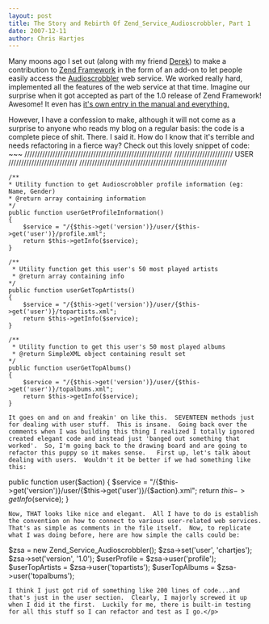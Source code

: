 ```yaml
--- 
layout: post
title: The Story and Rebirth Of Zend_Service_Audioscrobbler, Part 1
date: 2007-12-11
author: Chris Hartjes
---
```

<p>
Many moons ago I set out (along with my friend <a href="http://derekmartin.ca">Derek</a>) to make a contribution to <a href="http://framework.zend.com">Zend Framework</a> in the form of an add-on to let people easily access the <a href="http://www.audioscrobbler.net/">Audioscrobbler</a> web service.  We worked really hard, implemented all the features of the web service at that time.  Imagine our surprise when it got accepted as part of the 1.0 release of Zend Framework!  Awesome!  It even has <a href="http://framework.zend.com/manual/en/zend.service.audioscrobbler.html">it's own entry in the manual and everything.</a></p>
<p>
However, I have a confession to make, although it will not come as a surprise to anyone who reads my blog on a regular basis:  the code is a complete piece of shit.  There.  I said it.  How do I know that it's terrible and needs refactoring in a fierce way?  Check out this lovely snippet of code:
~~~
    //////////////////////////////////////////////////////////
    ///////////////////////  USER  ///////////////////////////
    //////////////////////////////////////////////////////////

    /**
    * Utility function to get Audioscrobbler profile information (eg: Name, Gender)
    * @return array containing information
    */
    public function userGetProfileInformation()
    {
        $service = "/{$this->get('version')}/user/{$this->get('user')}/profile.xml";
        return $this->getInfo($service);
    }

    /**
     * Utility function get this user's 50 most played artists
     * @return array containing info
    */
    public function userGetTopArtists()
    {
        $service = "/{$this->get('version')}/user/{$this->get('user')}/topartists.xml";
        return $this->getInfo($service);
    }

    /**
     * Utility function to get this user's 50 most played albums
     * @return SimpleXML object containing result set
    */
    public function userGetTopAlbums()
    {
        $service = "/{$this->get('version')}/user/{$this->get('user')}/topalbums.xml";
        return $this->getInfo($service);
    }
~~~
It goes on and on and freakin' on like this.  SEVENTEEN methods just for dealing with user stuff.  This is insane.  Going back over the comments when I was building this thing I realized I totally ignored created elegant code and instead just 'banged out something that worked'.  So, I'm going back to the drawing board and are going to refactor this puppy so it makes sense.   First up, let's talk about dealing with users.  Wouldn't it be better if we had something like this:
~~~
public function user($action) {
     $service = "/{$this->get('version')}/user/{$this->get('user')}/{$action}.xml";
     return $this->getInfo($service);
}
~~~
Now, THAT looks like nice and elegant.  All I have to do is establish the convention on how to connect to various user-related web services.  That's as simple as comments in the file itself.  Now, to replicate what I was doing before, here are how simple the calls could be:
~~~
$zsa = new Zend_Service_Audioscrobbler();
$zsa->set('user', 'chartjes');
$zsa->set('version', '1.0');
$userProfile = $zsa->user('profile');
$userTopArtists = $zsa->user('topartists');
$userTopAlbums = $zsa->user('topalbums');
~~~
I think I just got rid of something like 200 lines of code...and that's just in the user section.  Clearly, I majorly screwed it up when I did it the first.  Luckily for me, there is built-in testing for all this stuff so I can refactor and test as I go.</p>
